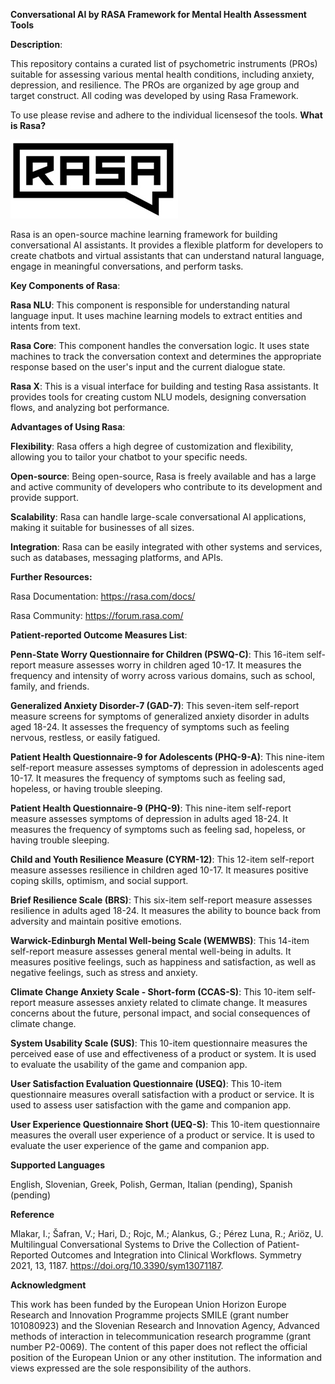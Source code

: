 <b>Conversational AI by RASA Framework for Mental Health Assessment Tools</b>

<b>Description</b>:

This repository contains a curated list of psychometric instruments (PROs) suitable for assessing various mental health conditions, including anxiety, depression, and resilience. The PROs are organized by age group and target construct.
All coding was developed by using Rasa Framework. 

To use please revise and adhere to the individual licensesof the tools.
<b>What is Rasa?</b>

<img src="https://github.com/HUMADEX/SMILE-PRO-Chatbot/blob/main/docs/rasa_logo.jpg" alt="Rasa Logo">

Rasa is an open-source machine learning framework for building conversational AI assistants. It provides a flexible platform for developers to create chatbots and virtual assistants that can understand natural language, engage in meaningful conversations, and perform tasks.

<b>Key Components of Rasa</b>:

<b>Rasa NLU</b>: This component is responsible for understanding natural language input. It uses machine learning models to extract entities and intents from text.

<b>Rasa Core</b>: This component handles the conversation logic. It uses state machines to track the conversation context and determines the appropriate response based on the user's input and the current dialogue state.

<b>Rasa X</b>: This is a visual interface for building and testing Rasa assistants. It provides tools for creating custom NLU models, designing conversation flows, and analyzing bot performance.

<b>Advantages of Using Rasa</b>:

<b>Flexibility</b>: Rasa offers a high degree of customization and flexibility, allowing you to tailor your chatbot to your specific needs.

<b>Open-source</b>: Being open-source, Rasa is freely available and has a large and active community of developers who contribute to its development and provide support.

<b>Scalability</b>: Rasa can handle large-scale conversational AI applications, making it suitable for businesses of all sizes.

<b>Integration</b>: Rasa can be easily integrated with other systems and services, such as databases, messaging platforms, and APIs.


<b>Further Resources:</b>

Rasa Documentation: https://rasa.com/docs/

Rasa Community: https://forum.rasa.com/

</n></n>

<b>Patient-reported Outcome Measures List</b>:


<b>Penn-State Worry Questionnaire for Children (PSWQ-C)</b>: This 16-item self-report measure assesses worry in children aged 10-17. It measures the frequency and intensity of worry across various domains, such as school, family, and friends.

<b>Generalized Anxiety Disorder-7 (GAD-7)</b>: This seven-item self-report measure screens for symptoms of generalized anxiety disorder in adults aged 18-24. It assesses the frequency of symptoms such as feeling nervous, restless, or easily fatigued.

<b>Patient Health Questionnaire-9 for Adolescents (PHQ-9-A)</b>: This nine-item self-report measure assesses symptoms of depression in adolescents aged 10-17. It measures the frequency of symptoms such as feeling sad, hopeless, or having trouble sleeping.

<b>Patient Health Questionnaire-9 (PHQ-9)</b>: This nine-item self-report measure assesses symptoms of depression in adults aged 18-24. It measures the frequency of symptoms such as feeling sad, hopeless, or having trouble sleeping.

<b>Child and Youth Resilience Measure (CYRM-12)</b>: This 12-item self-report measure assesses resilience in children aged 10-17. It measures positive coping skills, optimism, and social support.

<b>Brief Resilience Scale (BRS)</b>: This six-item self-report measure assesses resilience in adults aged 18-24. It measures the ability to bounce back from adversity and maintain positive emotions.

<b>Warwick-Edinburgh Mental Well-being Scale (WEMWBS)</b>: This 14-item self-report measure assesses general mental well-being in adults. It measures positive feelings, such as happiness and satisfaction, as well as negative feelings, such as stress and anxiety.

<b>Climate Change Anxiety Scale - Short-form (CCAS-S)</b>: This 10-item self-report measure assesses anxiety related to climate change. It measures concerns about the future, personal impact, and social consequences of climate change.

<b>System Usability Scale (SUS)</b>: This 10-item questionnaire measures the perceived ease of use and effectiveness of a product or system. It is used to evaluate the usability of the game and companion app.

<b>User Satisfaction Evaluation Questionnaire (USEQ)</b>: This 10-item questionnaire measures overall satisfaction with a product or service. It is used to assess user satisfaction with the game and companion app.

<b>User Experience Questionnaire Short (UEQ-S)</b>: This 10-item questionnaire measures the overall user experience of a product or service. It is used to evaluate the user experience of the game and companion app.

<b>Supported Languages</b>

English,
Slovenian,
Greek,
Polish,
German,
Italian (pending),
Spanish (pending)

<b>Reference</b>

Mlakar, I.; Šafran, V.; Hari, D.; Rojc, M.; Alankus, G.; Pérez Luna, R.; Ariöz, U. Multilingual Conversational Systems to Drive the Collection of Patient-Reported Outcomes and Integration into Clinical Workflows. Symmetry 2021, 13, 1187. https://doi.org/10.3390/sym13071187. 

<b>Acknowledgment</b>

This work has been funded by the European Union Horizon Europe Research and Innovation Programme projects SMILE (grant number 101080923) and the Slovenian Research and Innovation Agency, Advanced methods of interaction in telecommunication research programme (grant number P2-0069). The content of this paper does not reflect the official position of the European Union or any other institution. The information and views expressed are the sole responsibility of the authors.
